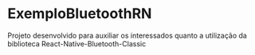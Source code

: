 # ExemploBluetoothRN

Projeto desenvolvido para auxiliar os interessados quanto a utilização da biblioteca React-Native-Bluetooth-Classic
